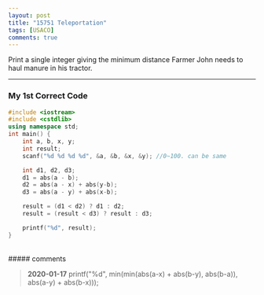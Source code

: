 ```yaml
---
layout: post
title: "15751 Teleportation"
tags: [USACO]
comments: true
---
```


Print a single integer giving the minimum distance Farmer John needs to haul manure in his tractor.

---

### My 1st Correct Code

```c++
#include <iostream>
#include <cstdlib>
using namespace std;
int main() {
	int a, b, x, y;
	int result;
	scanf("%d %d %d %d", &a, &b, &x, &y); //0~100. can be same

	int d1, d2, d3;
	d1 = abs(a - b);
	d2 = abs(a - x) + abs(y-b);
	d3 = abs(a - y) + abs(x-b);

	result = (d1 < d2) ? d1 : d2;
	result = (result < d3) ? result : d3;

	printf("%d", result);
}
```

<br>
##### comments

> **2020-01-17**   printf("%d", min(min(abs(a-x) + abs(b-y), abs(b-a)), abs(a-y) + abs(b-x)));
